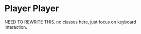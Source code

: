 # Player Player

NEED TO REWRITE THIS. no classes here, just focus on keyboard interaction.

<!--

Today we'll make a character for a player to play; I'll make a basic version and a more complicated version and you will hopefully learn enough to be able to make your own! We'll look at handling mouse and keyboard actions and then turning those into movement on the screen, and we'll look at storing some values for our character. We're going to use object oriented programming in javascript and learn a few of the basics of object oriented programming.

Let's start by looking again at what an object is in javascript: a collection of keys that we can use to store information.

So if we have a hero, like Dorothy, in the Wizard of Oz, we can write an object to describe some things we know about her:

```
const Dorothy = {
    name: 'Dorothy,
    dogName: 'Toto',
    birthplace: 'Kansas',
    issue: 'needs to find her way home',
    enemy: 'wicked with of the west',
    friends: ['Tin Man', 'Lion', 'Scarecrow']
}

```

Or, if we are talking about another Dorothy, the main character in The Wiz, we could write that similarly :

```
const Dorothy = {
    name: 'Dorothy,
    dogName: 'Toto',
    birthplace: 'NYC',
    issue: 'needs to find her way home',
    enemy: 'wicked with of the west',
    friends: ['Tin Man', 'Lion', 'Scarecrow']
}
```

And immediately you can see that those characters named Dorothy have a lot in common. Now, let's say we want to make a game where people have the option to play either one of those Dorothies, or we want to make a game with both of them in it. One thing you should always be looking for when writing code, is to avoid repeating yourself. One of the key ways we can do this with our data, is by thinking about objects in terms of CLASSES.

So, let's make a class named 'Dorothy', it will be like a blueprint for all the Dorothies to come. We know that these Dorothies have a lot in common, so let's put those commmon things in first.

To write a class, we start with the class keyword, and we define the class between curly braces, like this

```
class Dorothy {

}

```

Now, inside the class, we add a constructor function, which will build us a Dorothy.

```
class Dorothy {
    constructor(){

    }
}

```

Inside that constructor, we can specify the properties that all Dorothies have:

```
class Dorothy {
    constructor(){
        this.name = 'Dorothy,
        this.dogName: 'Toto',
        this.issue: 'needs to find her way home',
        this.enemy: 'wicked with of the west',
        this.friends: ['Tin Man', 'Lion', 'Scarecrow']
    }
}
```

So, hopefully, you wrote a Hero object, based on what we learned about class syntax in javascript, and hopefully you posted it to the gallery.

I had my Dorothy class, and then in class we made a Joker as well.

I did this to get you used to object syntax, and class syntax, and I hope you had some fun with it. But before we go any further with that, I want to say, even though it's fun to make have all of those specifics and include them in our blueprint.....it's probably a mistake. What I really should have written is not a 'Dorothy' class, but a Hero class. And, in that 'Hero' class, left room for a hero who could be both Dorothy and, say, the Joker.

So, someting like this:

```
class Character {
    constructor(name, home, desire){
        this.name = name;
        this.home = home;
        this.desire = desire;
    }
}

```

And then, when I make an instance of each one, I can pass in the values appropriate to each character. So, something like this:

```

const myDorothy = new Character('Dorothy', 'Harlem', 'get home');
const myJoker = new Character('Joker', 'Gotham', 'kill batman');


```

The more loose and abstract we can be with our classes, the more reusable we can make them, the better.

Since this probably seems a lot abstract right, now, I want you to download the starter sketch [here](https://github.com/socalledsound/SE-unit2-day12-characters/tree/01-starter). We'll start by learning simply ow to display some images on a page, and we'll build from there, using a variety of approaches. Along the way, we'll get a chance to talk about some approaches to using an object-oriented approach in javascript. As we go through all this, I want you to remember that there's a lot of different ways to code! Nearly anything you want to write can be written in a bunch of different ways and if you find that writing code in your own way works better for you, or one of these approaches works best for you, just do that.

In the folder you just downloaded, you should find a few images in a folder called 'assets', and an index.js that uses the p5 library to render an image to the screen. Load it up, hopefully it's working and it looks something like this:

![image of totoro]()

Ok, let's start by drawing the ground, which will be a rectangle. Now this is a pretty clear case where, at least for now, we probably don't need a class-based object, it's just too much work, and our ground isn't going to be changing. But even so, it's maybe nice to have a simple object to store some data. And I'm going to also make some variables for the width and the height of the canvas, so we can use those in our code. Like this:

```
let myTotoroImage;
const imgsize = 100;
const canvasWidth = 600, canvasHeight = 600;
const horizon = 500;
const ground = {
    x: 0,
    y: horizon,
    w: canvasWidth,
    h: canvasHeight - horizon,
    color: 'brown',

};


```

I generally find it pretty useful to have variables for nearly everything at the the top of whatever part of my code that I'm going to use them in. This helps me keep my variables in the appropriate scope, which is something we've talked a little bit about but I want to mention it again here.

By having a constant here called canvasWidth, which is declared in the global scope -- not inside any other function -- we can use it inside every function. We can use it in our setup function, in createCanvas, and we can also later use it in other functions that we write, like the class for our 'Character' that we'll write in a bit.

And that's also why I declare a variable called myTotoroIMage -- this way I can give it a value == to a loadedImage inside this program's preload function and then use it in the draw function. Make sense? If not, stop me! This is an important thing to understand.

But let's get back to drawing the ground. Notice how I make a ground object with all of the values I'll need in order to draw the ground: an x, y, width, height and color, which I can then pass in to a function called drawGround, inside our draw function, as a nice, tidy package. Readable code is good code! And then at the bottom I declare this drawground function. Here's the complete code:

```

function preload(){
    myTotoroImage = loadImage('assets/totoro-use.png');
}
function setup(){
    createCanvas( canvasWidth, canvasHeight);
}

function draw(){

    drawGround(ground);
    image(myTotoroImage, 0, ground.y - imgSize, 100, imgSize);

}

function drawGround(ground){
    fill(ground.color);
    rect(ground.x, ground.y, ground.w, ground.h);
}

```

You can see this code in branch 2, [here](https://github.com/socalledsound/SE-unit2-day12-characters/tree/02-withground).

And now, what you should see if you load up this code is, an image of a totoro, standing on some ground:

![totoro on ground]()

All right, now we've got a base to work with but we haven't used this idea of classes yet. And, actually, though this might be annoying, I want to first keep coding without classes, this way we can get a better sense of when we might want one and when we can usually get away without one. We definitely don't need a class-based object to draw some images on the screen, but I still often find data objects to be useful, when we've got multiple related values to keep track of, like above, with the ground object. Let's make another object for our totoro image data.

```
const totoroObject = {
    x: 0,
    y: ground.y - imgSize,
    w: imgSize,
    h: imgSize,

}

```

And then in preload we can assign the image to the totoro object:

```


function preload(){

   // myTotoroImage = loadImage('assets/totoro-use.png');
   totoroObject.image = loadImage('assets/totoro-use.png');

}

```

And in our draw loop, we can use those all those values:

```

function draw(){

   drawGround(ground);
   image(totoroObject.image, totoroObject.x, totoroObject.y, totoroObject.w, totoroObject.h);


}


```

This might seem like a bunch of unnecessary work, but to me it makes the code a lot more organized. And ALSO, a big also, it means we can move the image around, by modifying those values. If you change totoroObject.x, it will move the image. Like [here](https://github.com/socalledsound/SE-unit2-day12-characters/tree/04-move-totoro-no-class).

We can update our draw function like this:

```
function draw(){
    background(200,190,250);
    drawGround(ground);

    if(totoroObject.x < 0  || totoroObject.x > width - totoroObject.w){
        totoroObject.speed *= -1;
    }
    totoroObject.x += totoroObject.speed;

    image(totoroObject.image, totoroObject.x, totoroObject.y, totoroObject.w, totoroObject.h);


}


```

And now our totoro image goes back and forth in the same way as a our ball a few days ago.

Now what I want you to do, while I take a break and get some coffee, is to bring the other images in the 'assets' folder in to this sketch. Make an object for each one, just like the totoroObject, display each image, and make each image move. Be sure to space them out on the page. Each image object will need an x, y, width, height, and then add the image in the preload function, just like with the first one. Then, write some code to make each image move. You can do it!
I'll post my code after the image

![image of three characters]()

And you can see my code [here](https://github.com/socalledsound/SE-unit2-day12-characters/tree/05-more-images);

So here we are! Images on the screen, moving. We can keep track of values, like the x( or y) position of each character independently in each object, and we can also update them.

But we're repeating a lot of code here, aren't we? To me, this looks messy, and the more features we add, the messier it will look. In general, if we are going to want to keep track of changes to an object over time, or keep track of the current STATE of an object, and in particular if there are some shared behaviors that we want a bunch of objects to do, it's a good time to start thinking about using a class. In this case, we can clean this code up a bunch by writing a Character class.

I've re-written this code for you [here]()

You can see, I've written a Character class, moved the drawing of the image into a display method of that class, and written a generic move function, that takes in a direction to move.

```
class Character {
    constructor({x, y, w, h, img, speed}){
        this.x = x;
        this.y = y;
        this.w = w;
        this.h = h;
        this.img = img;
        this.speed = speed;
    }

    display(){
        image(this.img, this.x, this.y, this.w, this.h)
    }


    move(direction){
        if(direction === 'left'){
            if(this.x > 0){
                this.x -= this.speed;
            }
        } else if(direction === 'right'){
          if(this.x < canvasWidth - this.w){
            this.x += this.speed;
          }
        }
    }


}


```

I think this makes our code a lot cleaner, and if we want to add interactions between these characters, classes become even more useful.

I've also added keyboard input -- which I'm using to move one character, the smiling character.

We can also control it with the keyboard, by using p5's keyIsDown function. You can use any key you like, I'm going to check for right and left arrow keys. I'm going to put both of these in a function called checkKeyInput that I'll declare at the bottom of the page, like this:

```

function checkKeyInput(){
    if(keyIsDown(RIGHT_ARROW)){
        smilingCharacter.move('right');
    }

    if(keyIsDown(LEFT_ARROW)){
        smilingCharacter.move('left');
    }
}


```

And then I'll call it in the draw loop:

```

function draw(){
    background(200,190,250);
    drawGround(ground);
    checkKeyInput();

}


```

But what if I want to have these different characters do different things? Then I can create either create subclasses, like I'll show you now, or I can rethink things a bit and create seperate classes. What I've decided to do is, have the smiling character be keyboard controlled and the other characters move on their own. The smiling character will be a player character, and the others will be autonomous. SO I could probably go ahead and create two seperate classes now, but let's work with this a little bit first, just to see some syntax. First, a SmilingCharacter, which extends the basic Character class:

```
class SmilingCharacter extends Character {
    constructor({ x, y, w, h, img, speed }){
        const addHeight = 200;
        super({ x, y, w, h, img, speed});
        this.y = this.y - addHeight;
        this.w = w + addHeight/2;
        this.h = h + addHeight;
        this.jumpingValue = 30;
        this.originY = this.y;
        this.driftSpeed = 3;

    }

    jump(){
        this.y -= this.jumpingValue;
    }

    driftDown(){
        if(this.y < this.originY){
            this.y += this.driftSpeed;
        }
    }
}

```

So now the smiling character does all the things that the base character does, but also can jump and drift down. If you play with [this](https://github.com/socalledsound/SE-unit2-day12-characters/tree/07-smiling-totoro) code a bit, you cab see it in action. The SmilingCharacter is also a bit bigger. It has the move and display methods of the base character class, and it also has all the base properties of that class, that I bring in using the super() function in the constructor. We'll do more with this and what it means in coming classes, but for now just know that that super() function is bringing in the properties, x,y, w, etc of the parent class.

In pur main program loop, we can now create an instane of a smiling character like this, passing in the same object as before.

```
  smilingCharacter = new SmilingCharacter(smilingTotoroObject);

```

If we also want to modify the littles, we can do so, and make a LittleCharacter that also extends the base character class, so they don't just stop at the edge, but actually reverse direction. Like this:

```
class LittleCharacter extends Character {
    constructor({ x, y, w, h, img, speed}){
        super({ x, y, w, h, img, speed});
    }

    checkEdges(){
        if(this.x <= 10 || this.x > canvasWidth - this.w  - 50 ){
            this.speed *= -1;
        }
    }
}

```

You can see how I bring this little character into the main program loop [here](https://github.com/socalledsound/SE-unit2-day12-characters/tree/08-modify-littles).

Now there are these little characters and the bigger character, the little characters move on their own and the bigger character moves using the arrow keys, and can jump.

We're almost done with this silly first stage game. I hope you've learned some things! Here's some of the biggies as I see it:

1. how to draw an image on the screen
2. how to organize data into object
3. how to organize multiple functions into one larger function
4. how to organize data and functions into classes

Before we stop, I want to add a gameover state, to the global scope, so we can stop drawing the game if it ends. But first, let's think a bit more about these sub-classes we've made. By drawing on a base class, we've saved ourselves some code, sure, but we've also created a situation where all of our characters are kind of tightly coupled together. This is the tradeoff of subclassing, and it's something to think carefully about! You could say the same thing about creating a class in the first place, I think.

We can save ourselves code repetition, but it sometimes comes at the cost of interconnectedness. If I want to add a new method to the main Character class, it will affect all of the characters. This can be a real pain in the ass. This whole topic is the subject of so much angst in the programming community that some people have even gotten to the point where they completely reject object oriented programming because it can lead to....side effects. We'll definitely return to these somewhat complex ideas later in this unit but for now I just want to put that out there and mention that what I try to do, as a rule of thumb, as I'm designing my code, is keep an eye on those interdependencies, and if necessary, break them apart. In this case, it doesn't make that much sense to me, actually, to have our main Player character and the other little characters come from the same class. We save a little code but also make the code a little more complicated. So, I'm going to rethink this and do what I should have done from the start, which is have two different classes. You can see that code [here](https://github.com/socalledsound/SE-unit2-day12-characters/tree/09-refactor-two-classes). You'll probably want to download that code and work off of that as we add the gameOver function.

You can see that there's no more super() business to deal with. We do have duplicate display methods, but the move methods are now different for each type of character. It's better in some ways! And easier to think through. I've also put the littles into an array, which I think helps the design of the program. Now, if we want to add more littles, like for isntance and a new one, we can do that easily. Check out the next [branch](https://github.com/socalledsound/SE-unit2-day12-characters/tree/10-add-random-little) to see that in action. I wrote a function to add a random little at some specified occurence, like in this case, a pretty rare random number:

```


function addRandomLittle(){
    if(Math.random() > 0.995){


        const object = Math.random() > 0.5 ? totoroObject : pikachuObject;
        // let object;
        // if(Math.random() > 0.5){
        //     object = totoroObject;
        // } else {
        //     object = pikachuObject;
        // }

        littles.push(new LittleCharacter(object));
    }
}


```

Here, I'm using one of my favorite little shorthand syntaxes, which is called a ternary expression. It basically says, let's set a variable named object to one of two values, depending on whether the condition -- Math.random() being greater than 0.5, in this case.
You can see the longer if/else version of it below that in a comment.

Okay, I promised a game over state, didn't I? First, an easy one. Let's start the smiling totoro higher on the screen and if he gets down below a certain level, we end the game.

First, we need a global gameOver variable, in the global scope(are you understanding what that means? if not, say something NOW!), set to false:

```
const gameOver = false;

```

Now let's take our entire current draw loop, cut everything out, and wrap that code in a function called draw game:

```

function drawGame(){
    background(200,190,250);
    drawGround(ground);

    checkKeyInput();

    littles.forEach( little => {
        little.update();
        little.display();
    })


    smilingCharacter.driftDown();
    smilingCharacter.display();


    if(Math.random() > 0.995){


        const object = Math.random() > 0.5 ? totoroObject : pikachuObject;
        // let object;
        // if(Math.random() > 0.5){
        //     object = totoroObject;
        // } else {
        //     object = pikachuObject;
        // }

        littles.push(new LittleCharacter(object));
    }

}

```

And make a new function called checkGameOver:

```

function checkGameOver(){
    if(smilingCharacter.y > 250){
        gameOver = true;
    }
}

```

And update our draw loop to check if the game over condition has been met. if not, draw the game, if not, just set the backfround to black. We could also call some sort of animation, here, or out a text message on the screen.

```
function draw(){

    checkGameOver();

    if(!gameOver){
        drawGame();
    } else {
        background(0);
    }


}


```

If you got lost there, you can see that code [here](https://github.com/socalledsound/SE-unit2-day12-characters/tree/11-basic-game-over).

So here we have an important concept: a global state for our game. If it is over, it's over, and it affects everything. We have that variable in the global scope, because literally everuthing else depends on it. We could also keep track of a score in this way, but that's for another day.

And [here](https://github.com/socalledsound/SE-unit2-day12-characters/tree/12-finished-game) you can see a modification to that code, which only ends the game if the totoro collides with another character. The collision is a little loose because the images are bigger than they look, they have some dead space around them. We could make that better but it doesn't seem worth it honestly for this game. We'll learn more about collisions later, but for now just have a look and see if you can understand what's going on and holler if anything is confusing.

Don't be alarmed if some of this is making sense and some of it isn't. Learning to code is like that! But hopefully you learned how to draw an image on a screen and you learned a little about composing with classes.

I had originally started doing this excercise without images, you can see that code in this [repo](https://github.com/socalledsound/SE-unit2-day12-no-images/tree/11-player-jump). It's similar to what we did today, but a bit more abstract, so maybe looking at that will be interesting and helpful for you. The game I'm making alongside you in this unit will build on these simple shapes and use sound, but I realized that you may want to use images for your characters or animations, so I decided to redo things a bit. I hope this has been interesting. Let me know what's useful and what's confusing, please!

Next class, I want to continue with these ideas, and make animations using not just a single image, but sets of images. For your assignment, I want you to draw the hero character of your game, not just once, but numerous times! You can use whatever software you like, but I've put together a [video](https://youtu.be/HS2OaAu07MU) on how to use something called [piskel](https://www.piskelapp.com/) to put together either a series of images, or a spritesheet. You can read a bit about spritesheets [here](https://blog.felgo.com/game-resources/make-pixel-art-online). I think you'll find that it's super easy to use and pretty fun.

Or, if you prefer, take a series of images of yourself or a friend, in costume, moving -- be the character. Or, photograph a series of handdrawn images. Or, if you really don't feel you can do the art yourself, go to [https://opengameart.org/](https://opengameart.org/) and search through what they have there. I did a [search](https://opengameart.org/art-search?keys=character+spritesheet) for character spritesheet and got a ton of results. Next class, we are going to learn how to animate these sequences of images in a few different ways, including using sprite sheets.

You don't have to upload these files, but you should organize them, numbered sequentially, so we can animate them!

Do submit one of these images for this assignment submission!

Have a great day and see you next class! -->
